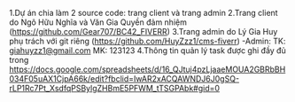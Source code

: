 1.Dự án chia làm 2 source code: trang client và trang admin
2.Trang client do Ngô Hữu Nghĩa và Văn Gia Quyền đảm nhiệm (https://github.com/Gear707/BC42_FIVERR)
3.Trang admin do Lý Gia Huy phụ trách với git riêng (https://github.com/HuyZzz1/cms-fiverr) -Admin: TK: giahuyzz1@gmail.com MK: 123123
4.Thông tin quản lý task được ghi đầy đủ trong https://docs.google.com/spreadsheets/d/16_QJtuj4pzLjaaeMOUA2GBRbBH034F05uAX1CjpA66k/edit?fbclid=IwAR2xACQAWNDJ6J0gSQ-rLP1Rc7Pt_XsdfqPSBylgZHBmE5PFWM_tTSGPAbk#gid=0
